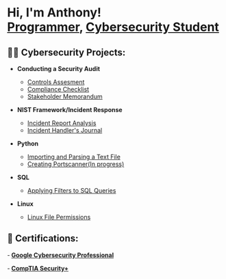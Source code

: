 <h1>Hi, I'm Anthony! <br/><a href="https://github.com/CyberAnt-Coder">Programmer</a>, <a href="www.linkedin.com/in/anthonythanh-tran">Cybersecurity Student</a>
<h2>👨‍💻 Cybersecurity Projects:</h2>

- <b>Conducting a Security Audit</b>
  - [Controls Assesment](https://github.com/CyberAnt-Coder/Controls-Assesment)
  - [Compliance Checklist](https://github.com/CyberAnt-Coder/Compliance-Checklist)
  - [Stakeholder Memorandum](https://github.com/CyberAnt-Coder/Stakeholder-Memorandum)

- <b>NIST Framework/Incident Response</b>
  - [Incident Report Analysis](https://github.com/CyberAnt-Coder/Incident-Report-Analysis)
  - [Incident Handler's Journal](https://github.com/CyberAnt-Coder/Incident-Handlers-Journal)

- <b>Python</b>
  - [Importing and Parsing a Text File](https://github.com/CyberAnt-Coder/Algorithm-For-File-Updates)
  - [Creating Portscanner(In progress)](https://github.com)

- <b>SQL</b>
  - [Applying Filters to SQL Queries](https://github.com/CyberAnt-Coder/Applying_SQL_Filters)

- <b>Linux</b>
  - [Linux File Permissions](https://github.com/CyberAnt-Coder/Linux_File_Permissions)

<h2>📄 Certifications:</h2>

-<b> [Google Cybersecurity Professional](https://www.credly.com/badges/6a72d63a-71e7-4946-a08e-b5e2b36dcadf/public_url)</b>

-<b> [CompTIA Security+](https://www.credly.com/badges/97a5eb80-d8f1-4875-a637-626067985dd7/public_url)</b>

<!--
**joshmadakor1/joshmadakor1** is a ✨ _special_ ✨ repository because its `README.md` (this file) appears on your GitHub profile.

Here are some ideas to get you started:

- 🔭 I’m currently working on ...
- 🌱 I’m currently learning ...
- 👯 I’m looking to collaborate on ...
- 🤔 I’m looking for help with ...
- 💬 Ask me about ...
- 📫 How to reach me: ...
- 😄 Pronouns: ...
- ⚡ Fun fact: ...
-->
